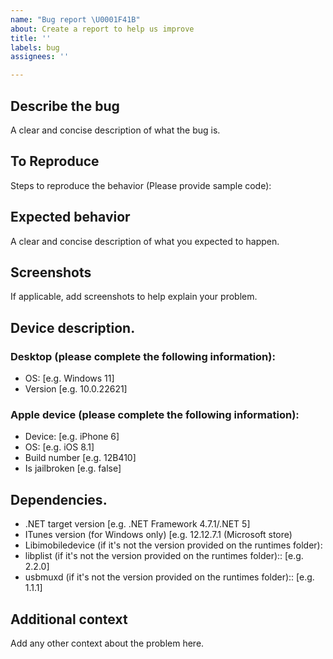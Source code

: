 ```yaml
---
name: "Bug report \U0001F41B"
about: Create a report to help us improve
title: ''
labels: bug
assignees: ''

---
```


## Describe the bug
A clear and concise description of what the bug is.

## To Reproduce
Steps to reproduce the behavior (Please provide sample code):
## Expected behavior
A clear and concise description of what you expected to happen.

## Screenshots
If applicable, add screenshots to help explain your problem.
## Device description.
### Desktop (please complete the following information):
 - OS: [e.g. Windows 11]
 - Version [e.g. 10.0.22621]

### Apple device (please complete the following information):
 - Device: [e.g. iPhone 6]
 - OS: [e.g. iOS 8.1]
 - Build number [e.g. 12B410]
 - Is jailbroken [e.g. false]

## Dependencies.
 - .NET target version [e.g. .NET Framework 4.7.1/.NET 5]
 - ITunes version (for Windows only) [e.g. 12.12.7.1 (Microsoft store)
 - Libimobiledevice (if it's not the version provided on the runtimes folder):
 - libplist (if it's not the version provided on the runtimes folder):: [e.g. 2.2.0]
 - usbmuxd (if it's not the version provided on the runtimes folder):: [e.g. 1.1.1]

## Additional context
Add any other context about the problem here.
